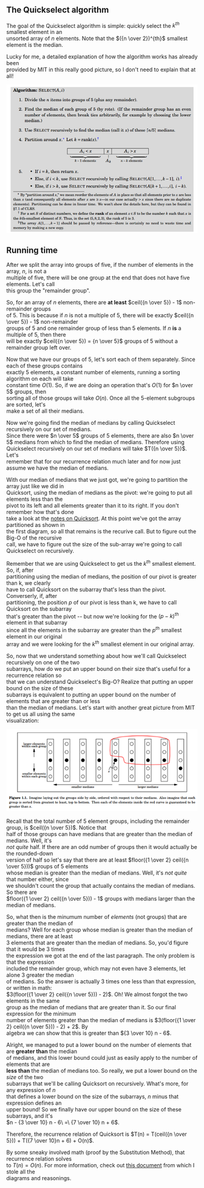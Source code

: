 ## The Quickselect algorithm  

The goal of the Quickselect algorithm is simple: quickly select the $k^{th}$ smallest element in an  
unsorted array of $n$ elements.  Note that the $({n \over 2})^{th}$ smallest element is the median.  

Lucky for me, a detailed explanation of how the algorithm works has already been  
provided by MIT in this really good picture, so I don't need to explain that at  
all!  

![](quickSelect1.png)

## Running time  

After we split the array into groups of five, if the number of elements in the array, $n$, is not a  
multiple of five, there will be one group at the end that does not have five elements.  Let's call  
this group the "remainder group".  

So, for an array of $n$ elements, there are **at least** $ceil({n \over 5}) - 1$ non-remainder groups  
of 5. This is because if $n$ is not a multiple of 5, there will be exactly $ceil({n \over 5}) - 1$ non-remainder  
groups of 5 and one remainder group of less than 5 elements. If $n$ **is** a multiple of 5, then there  
will be exactly $ceil({n \over 5}) = {n \over 5}$ groups of 5 without a remainder group left over.  

Now that we have our groups of 5, let's sort each of them separately.  Since each of these groups contains  
exactly 5 elements, a constant number of elements, running a sorting algorithm on each will take  
constant time $O(1)$. So, if we are doing an operation that's $O(1)$ for $n \over 5$ groups, then  
sorting all of those groups will take $O(n)$. Once all the 5-element subgroups are sorted, let's  
make a set of all their medians.  

Now we're going find the median of medians by calling Quickselect recursively on our set of medians.  
Since there were $n \over 5$ groups of 5 elements, there are also $n \over 5$ medians from which to find
the median of medians.  Therefore using Quickselect recursively on our set of medians will take $T({n \over 5})$.  Let's  
remember that for our recurrence relation much later and for now just assume we have the median of medians.  

With our median of medians that we just got, we're going to partition the array just like we did in  
Quicksort, using the median of medians as the pivot: we're going to put all elements less than the  
pivot to its left and all elements greater than it to its right.  If you don't remember how that's done  
take a look at the [notes on Quicksort](../qsort/qsort.html).  At this point we've got the array partitioned as shown in  
the first diagram, so all that remains is the recurive call.  But to figure out the Big-O  of the recursive  
call, we have to figure out the size of the sub-array we're going to call Quickselect on recursively.  

Remember that we are using Quickselect to get us the $k^{th}$ smallest element.  So, if, after  
partitioning using the median of medians, the position of our pivot is greater than k, we clearly  
have to call Quicksort on the subarray that's less than the pivot.  Converserly, if, after  
partitioning, the position $p$ of our pivot is less than k, we have to call Quicksort on the subarray  
that's greater than the pivot -- but now we're looking for the ${(p-k)}^{th}$ element in that subarray  
since all the elements in the subarray are greater than the $p^{th}$ smallest element in our original  
array and we were looking for the $k^{th}$ smallest element in our original array.  

So, now that we understand something about how we'll call Quickselect recursively on one of the two  
subarrays, how do we put an upper bound on their size that's useful for a recurrence relation so  
that we can understand Quickselect's Big-O?  Realize that putting an upper bound on the size of these  
subarrays is equivalent to putting an upper bound on the number of elements that are greater than or less  
than the median of medians.  Let's start with another great picture from MIT to get us all using the same  
visualization:  

![](quickSelect2.png) 

Recall that the total number of 5 element groups, including the remainder group, is $ceil({n \over 5})$.  Notice that  
half of those groups can have medians that are greater than the median of medians.  Well, it's  
*not quite* half. If there are an odd number of groups then it would actually be the rounded-down  
version of half so let's say that there are at least $floor({1 \over 2} ceil({n \over 5}))$ groups of 5 elements  
whose median is greater than the median of medians.  Well, it's *not quite* that number either, since  
we shouldn't count the group that actually contains the median of medians.  So there are  
$floor({1 \over 2} ceil({n \over 5})) - 1$ groups with medians larger than the median of medians.  

So, what then is the minumum number of *elements* (not groups) that are greater than the median of  
medians?  Well for each group whose median is greater than the median of medians, there are at least  
3 elements that are greater than the median of medians.  So, you'd figure that it would be 3 times  
the expression we got at the end of the last paragraph.  The only problem is that the expression   
included the remainder group, which may not even have 3 elements, let alone 3 greater the median  
of medians.  So the answer is actually 3 times one less than that expression, or written in math:  
$3(floor({1 \over 2} ceil({n \over 5})) - 2)$.  Oh!  We almost forgot the two elements in the same  
group as the median of medians that are greater than it.  So our final expression for the minimum  
number of elements greater than the median of medians is $3(floor({1 \over 2} ceil({n \over 5})) - 2) + 2$.  By  
algebra we can show that this is greater than ${3 \over 10} n - 6$.  

Alright, we managed to put a lower bound on the number of elements that are **greater than** the median  
of medians, and this lower bound could just as easily apply to the number of elements that are  
**less than** the median of medians too.  So really, we put a lower bound on the *size* of the two  
subarrays that we'll be calling Quicksort on recursively.  What's more, for any expression of $n$  
that defines a lower bound on the size of the subarrays, $n$ minus that expression defines an  
upper bound!  So we finally have our upper bound on the size of these subarrays, and it's  
$n - {3 \over 10} n - 6\ =\ {7 \over 10} n + 6$.  

Therefore, the recurrence relation of Quicksort is $T(n) = T(ceil({n \over 5})) + T({7 \over 10}n + 6) + O(n)$.

By some sneaky involved math (proof by the Substitution Method), that recurrence relation solves  
to $T(n) = O(n)$.  For more information, check out [this document](mit_qselect.pdf) from which I stole all the  
diagrams and reasonings.
